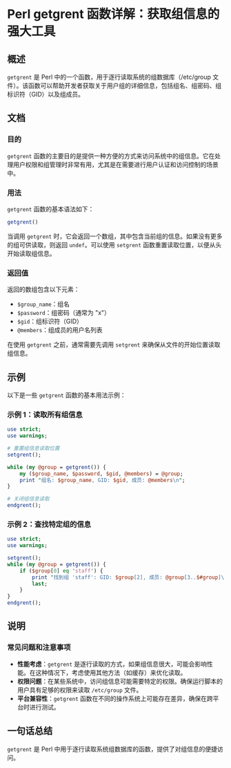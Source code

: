 <!--
Meta Description: # Perl getgrent 函数详解：获取组信息的强大工具 ## 概述 `getgrent` 是 Perl 中的一个函数，用于逐行读取系统的组数据库（/etc/group 文件）。该函数可以帮助开发者获取关于用户组的详细信息，包括组名、组密码、组标识符（GID）以及组成员。 ## 文档 ### ...
Meta Keywords: getgrent, group, gid, perl, setgrent
-->

# Perl getgrent 函数详解：获取组信息的强大工具

## 概述
`getgrent` 是 Perl 中的一个函数，用于逐行读取系统的组数据库（/etc/group 文件）。该函数可以帮助开发者获取关于用户组的详细信息，包括组名、组密码、组标识符（GID）以及组成员。

## 文档
### 目的
`getgrent` 函数的主要目的是提供一种方便的方式来访问系统中的组信息。它在处理用户权限和组管理时非常有用，尤其是在需要进行用户认证和访问控制的场景中。

### 用法
`getgrent` 函数的基本语法如下：

```perl
getgrent()
```

当调用 `getgrent` 时，它会返回一个数组，其中包含当前组的信息。如果没有更多的组可供读取，则返回 `undef`。可以使用 `setgrent` 函数重置读取位置，以便从头开始读取组信息。

### 返回值
返回的数组包含以下元素：
- `$group_name`：组名
- `$password`：组密码（通常为 "x"）
- `$gid`：组标识符（GID）
- `@members`：组成员的用户名列表

在使用 `getgrent` 之前，通常需要先调用 `setgrent` 来确保从文件的开始位置读取组信息。

## 示例
以下是一些 `getgrent` 函数的基本用法示例：

### 示例 1：读取所有组信息

```perl
use strict;
use warnings;

# 重置组信息读取位置
setgrent();

while (my @group = getgrent()) {
    my ($group_name, $password, $gid, @members) = @group;
    print "组名: $group_name, GID: $gid, 成员: @members\n";
}

# 关闭组信息读取
endgrent();
```

### 示例 2：查找特定组的信息

```perl
use strict;
use warnings;

setgrent();
while (my @group = getgrent()) {
    if ($group[0] eq 'staff') {
        print "找到组 'staff': GID: $group[2], 成员: @group[3..$#group]\n";
        last;
    }
}
endgrent();
```

## 说明
### 常见问题和注意事项
- **性能考虑**：`getgrent` 是逐行读取的方式，如果组信息很大，可能会影响性能。在这种情况下，考虑使用其他方法（如缓存）来优化读取。
- **权限问题**：在某些系统中，访问组信息可能需要特定的权限。确保运行脚本的用户具有足够的权限来读取 `/etc/group` 文件。
- **平台兼容性**：`getgrent` 函数在不同的操作系统上可能存在差异，确保在跨平台时进行测试。

## 一句话总结
`getgrent` 是 Perl 中用于逐行读取系统组数据库的函数，提供了对组信息的便捷访问。